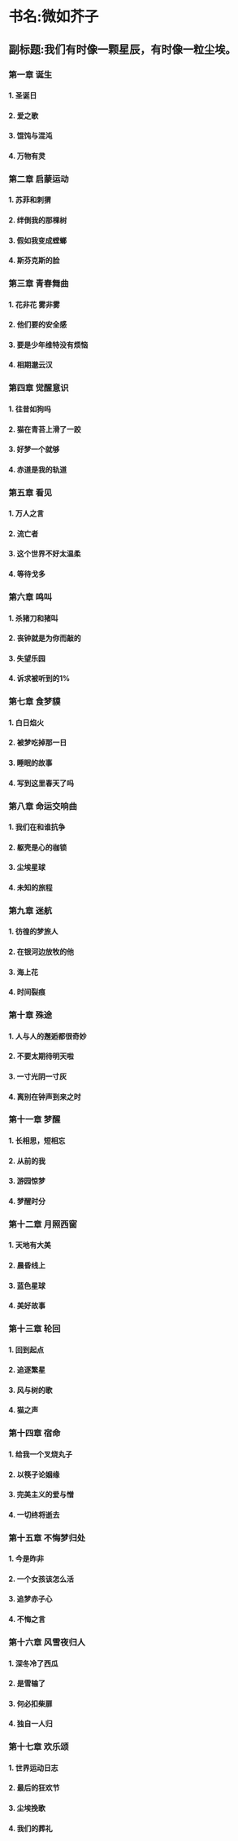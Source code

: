 # **书名:微如芥子**
## **副标题:我们有时像一颗星辰，有时像一粒尘埃。**
### **第一章 诞生**
#### 1. 圣诞日
#### 2. 爱之歌
#### 3. 馄饨与混沌
#### 4. 万物有灵

### **第二章 启蒙运动**
#### 1. 苏菲和刺猬
#### 2. 绊倒我的那棵树
#### 3. 假如我变成螳螂
#### 4. 斯芬克斯的脸

### **第三章 青春舞曲**
#### 1. 花非花 雾非雾
#### 2. 他们要的安全感
#### 3. 要是少年维特没有烦恼
#### 4. 相期邈云汉

### **第四章 觉醒意识**
#### 1. 往昔如狗吗
#### 2. 猫在青苔上滑了一跤
#### 3. 好梦一个就够
#### 4. 赤道是我的轨道

### **第五章 看见**
#### 1. 万人之言
#### 2. 流亡者
#### 3. 这个世界不好太温柔
#### 4. 等待戈多

### **第六章 鸣叫**
#### 1. 杀猪刀和猪叫
#### 2. 丧钟就是为你而敲的
#### 3. 失望乐园
#### 4. 诉求被听到的1%

### **第七章 食梦貘**
#### 1. 白日焰火
#### 2. 被梦吃掉那一日
#### 3. 睡眠的故事
#### 4. 写到这里春天了吗

### **第八章 命运交响曲**
#### 1. 我们在和谁抗争
#### 2. 躯壳是心的枷锁
#### 3. 尘埃星球
#### 4. 未知的旅程

### **第九章 迷航**
#### 1. 彷徨的梦旅人
#### 2. 在银河边放牧的他
#### 3. 海上花
#### 4. 时间裂痕

### **第十章 殊途**
#### 1. 人与人的邂逅都很奇妙
#### 2. 不要太期待明天啦
#### 3. 一寸光阴一寸灰
#### 4. 离别在钟声到来之时

### **第十一章 梦醒**
#### 1. 长相思，短相忘
#### 2. 从前的我
#### 3. 游园惊梦
#### 4. 梦醒时分

### **第十二章 月照西窗**
#### 1. 天地有大美
#### 2. 晨昏线上
#### 3. 蓝色星球
#### 4. 美好故事

### **第十三章 轮回**
#### 1. 回到起点
#### 2. 追逐繁星
#### 3. 风与树的歌
#### 4. 猫之声

### **第十四章 宿命**
#### 1. 给我一个叉烧丸子
#### 2. 以筷子论姻缘
#### 3. 完美主义的爱与憎
#### 4. 一切终将逝去

### **第十五章 不悔梦归处**
#### 1. 今是昨非
#### 2. 一个女孩该怎么活
#### 3. 追梦赤子心
#### 4. 不悔之言

### **第十六章 风雪夜归人**
#### 1. 深冬冷了西瓜
#### 2. 是雪输了
#### 3. 何必扣柴扉
#### 4. 独自一人归

### **第十七章 欢乐颂**
#### 1. 世界运动日志
#### 2. 最后的狂欢节
#### 3. 尘埃挽歌
#### 4. 我们的葬礼
